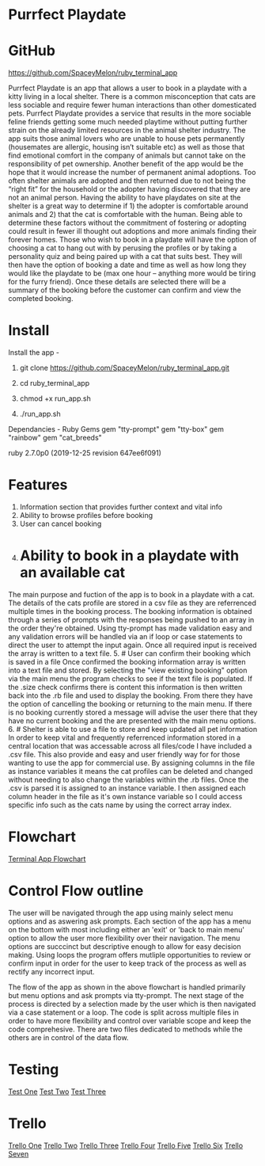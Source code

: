 # Purrfect Playdate
# GitHub
https://github.com/SpaceyMelon/ruby_terminal_app

Purrfect Playdate is an app that allows a user to book in a playdate with a kitty living in a local shelter. There is a common misconception that cats are less sociable and require fewer human interactions than other domesticated pets. Purrfect Playdate provides a service that results in the more sociable feline friends getting some much needed playtime without putting further strain on the already limited resources in the animal shelter industry. The app suits those animal lovers who are unable to house pets permanently (housemates are allergic, housing isn’t suitable etc) as well as those that find emotional comfort in the company of animals but cannot take on the responsibility of pet ownership. Another benefit of the app would be the hope that it would increase the number of permanent animal adoptions. Too often shelter animals are adopted and then returned due to not being the “right fit” for the household or the adopter having discovered that they are not an animal person. Having the ability to have playdates on site at the shelter is a great way to determine if 1) the adopter is comfortable around animals and 2) that the cat is comfortable with the human. Being able to determine these factors without the commitment of fostering or adopting could result in fewer ill thought out adoptions and more animals finding their forever homes. Those who wish to book in a playdate will have the option of choosing a cat to hang out with by perusing the profiles or by taking a personality quiz and being paired up with a cat that suits best. They will then have the option of booking a date and time as well as how long they would like the playdate to be (max one hour – anything more would be tiring for the furry friend). Once these details are selected there will be a summary of the booking before the customer can confirm and view the completed booking. 

# Install

Install the app -

1. git clone https://github.com/SpaceyMelon/ruby_terminal_app.git

2. cd ruby_terminal_app

3. chmod +x run_app.sh

4. ./run_app.sh

Dependancies - Ruby Gems
gem "tty-prompt"
gem "tty-box"
gem "rainbow"
gem "cat_breeds"

ruby 2.7.0p0 (2019-12-25 revision 647ee6f091)



# Features

1.  Information section that provides further context and vital info
2.  Ability to browse profiles before booking
3.  User can cancel booking
4.  # Ability to book in a playdate with an available cat
The main purpose and fuction of the app is to book in a playdate with a cat.
The details of the cats profile are stored in a csv file as they are referrenced multiple times in the booking process. The booking information is obtained through a series of prompts with the responses being pushed to an array in the order they're obtained. Using tty-prompt has made validation easy and any validation errors will be handled via an if loop or case statements to direct the user to attempt the input again. Once all required input is received the array is written to a text file.
5. # User can confirm their booking which is saved in a file
Once confirmed the booking information array is written into a text file and stored.
By selecting the "view existing booking" option via the main menu the program checks to see if the text file is populated. If the .size check confirms there is content this information is then written back into the .rb file and used to display the booking. From there they have the option of cancelling the booking or returning to the main menu. If there is no booking currently stored a message will advise the user there that they have no current booking and the are presented with the main menu options.
6.  # Shelter is able to use a file to store and keep updated all pet information
In order to keep vital and frequently referrenced information stored in a central location that was accessable across all files/code I have included a .csv file.
This also provide and easy and user friendly way for for those wanting to use the app for commercial use. By assigning columns in the file as instance variables it means the cat profiles can be deleted and changed without needing to also change the variables within the .rb files.
Once the .csv is parsed it is assigned to an instance variable. I then assigned each column header in the file as it's own instance variable so I could access specific info such as the cats name by using the correct array index.
# Flowchart
[Terminal App Flowchart](./docs/flowchat.png)

# Control Flow outline
The user will be navigated through the app using mainly select menu options and as aswering ask prompts.
Each section of the app has a menu on the bottom with most including either an 'exit' or 'back to main menu' option to allow the user more flexibility over their navigation. The menu options are succcinct but descriptive enough to allow for easy decision making. Using loops the program offers mutliple opportunities to review or confirm input in order for the user to keep track of the process as well as rectify any incorrect input.

The flow of the app as shown in the above flowchart is handled primarily but menu options and ask prompts via tty-prompt. The next stage of the process is directed by a selection made by the user which is then navigated via a case statement or a loop. 
The code is split across multiple files in order to have more flexibility and control over variable scope and keep the code comprehesive. There are two files dedicated to methods while the others are in control of the data flow. 


# Testing
[Test One](./docs/Test1.PNG)
[Test Two](./docs/Test2.PNG)
[Test Three](./docs/Test3.PNG)

# Trello

[Trello One](./docs/Trello1.PNG)
[Trello Two](./docs/Trello2.PNG)
[Trello Three](./docs/Trello3.PNG)
[Trello Four](./docs/Trello4.PNG)
[Trello Five](./docs/Trello5.PNG)
[Trello Six](./docs/Trello6.PNG)
[Trello Seven](./docs/Trello7.PNG)

